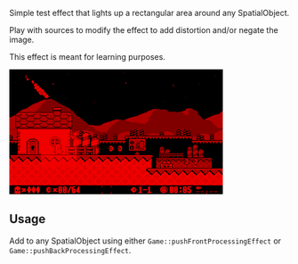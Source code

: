 Simple test effect that lights up a rectangular area around any SpatialObject.
 
Play with sources to modify the effect to add distortion and/or negate the image. 

This effect is meant for learning purposes.

![](https://raw.githubusercontent.com/VUEngine/VUEngine-Plugins/master/postProcessing/Test/preview.png)

## Usage

Add to any SpatialObject using either `Game::pushFrontProcessingEffect` or `Game::pushBackProcessingEffect`. 
